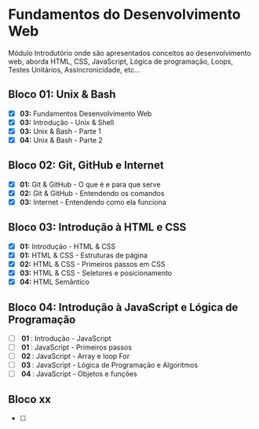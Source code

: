﻿#  Fundamentos do Desenvolvimento Web

Módulo Introdutório onde são apresentados conceitos ao desenvolvimento web, aborda HTML, CSS, JavaScript, Lógica de programação, Loops,  Testes Unitários, Assincronicidade, etc...

## Bloco 01: Unix & Bash

 - [x] **03:** Fundamentos Desenvolvimento Web
 - [x] **03:** Introdução - Unix & Shell
 - [x] **03:** Unix & Bash - Parte 1
 - [x] **04:** Unix & Bash - Parte 2

## Bloco 02: Git, GitHub e Internet

 - [x] **01:** Git & GitHub - O que é e para que serve
 - [x] **02:** Git & GitHub - Entendendo os comandos
 - [x] **03:** Internet - Entendendo como ela funciona

## Bloco 03: Introdução à HTML e CSS

 - [x] **01:** Introdução - HTML & CSS
 - [x] **01:** HTML & CSS - Estruturas de página
 - [x] **02:** HTML & CSS - Primeiros passos em CSS
 - [x] **03:** HTML & CSS - Seletores e posicionamento
 - [x] **04:** HTML Semântico

## Bloco 04: Introdução à JavaScript e Lógica de Programação

 - [ ] <strong> 01 </strong> : Introdução - JavaScript
 - [ ] <strong> 01 </strong> : JavaScript - Primeiros passos
 - [ ] <strong> 02 </strong> : JavaScript - Array e loop For
 - [ ] <strong> 03 </strong> : JavaScript - Lógica de Programação e Algoritmos
 - [ ] <strong> 04 </strong> : JavaScript - Objetos e funções
## Bloco xx

 - [ ] 
